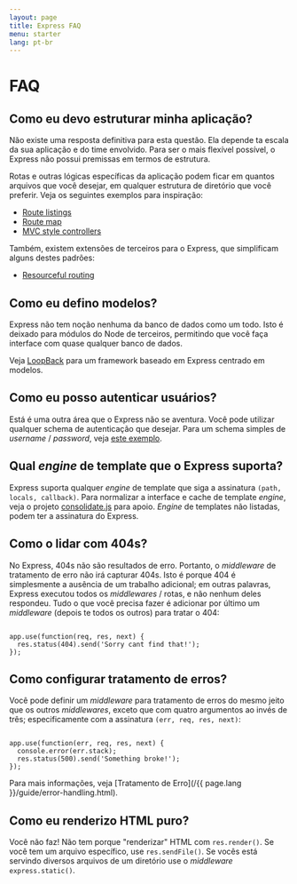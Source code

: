 ```yaml
---
layout: page
title: Express FAQ
menu: starter
lang: pt-br
---
```


# FAQ

## Como eu devo estruturar minha aplicação?

Não existe uma resposta definitiva para esta questão. Ela depende
ta escala da sua aplicação e do time envolvido. Para ser o mais
flexível possível, o Express não possui premissas em termos de estrutura.

Rotas e outras lógicas específicas da aplicação podem ficar em quantos
arquivos que você desejar, em qualquer estrutura de diretório que você
preferir. Veja os seguintes exemplos para inspiração:

* [Route listings](https://github.com/strongloop/express/blob/4.13.1/examples/route-separation/index.js#L32-47)
* [Route map](https://github.com/strongloop/express/blob/4.13.1/examples/route-map/index.js#L52-L66)
* [MVC style controllers](https://github.com/strongloop/express/tree/master/examples/mvc)

Também, existem extensões de terceiros para o Express, que simplificam alguns destes padrões:

* [Resourceful routing](https://github.com/expressjs/express-resource)

## Como eu defino modelos?

Express não tem noção nenhuma da banco de dados como um todo.
Isto é deixado para módulos do Node de terceiros, permitindo
que você faça interface com quase qualquer banco de dados.

Veja [LoopBack](http://loopback.io) para um framework baseado em Express centrado em modelos.

## Como eu posso autenticar usuários?

Está é uma outra área que o Express não se aventura.
Você pode utilizar qualquer schema de autenticação que desejar.
Para um schema simples de <i>username</i> / <i>password</i>, veja [este exemplo](https://github.com/strongloop/express/tree/master/examples/auth).


## Qual <i>engine</i> de template que o Express suporta?

Express suporta qualquer <i>engine</i> de template que siga a assinatura `(path, locals, callback)`.
Para normalizar a interface e cache de template <i>engine</i>, veja o projeto
[consolidate.js](https://github.com/visionmedia/consolidate.js) para apoio.
<i>Engine</i> de templates não listadas, podem ter a assinatura do Express.

## Como o lidar com 404s?

No Express, 404s não são resultados de erro. Portanto,
o <i>middleware</i> de tratamento de erro não irá capturar 404s.
Isto é porque 404 é simplesmente a ausência de um trabalho adicional;
em outras palavras, Express executou todos os <i>middlewares</i> /
rotas, e não nenhum deles respondeu. Tudo o que você precisa fazer
é adicionar por último um <i>middleware</i> (depois te todos os
outros) para tratar o 404:

<pre><code class="language-javascript" translate="no">
app.use(function(req, res, next) {
  res.status(404).send('Sorry cant find that!');
});
</code></pre>

## Como configurar tratamento de erros?

Você pode definir um <i>middleware</i> para tratamento de erros do mesmo
jeito que os outros <i>middlewares</i>, exceto que com quatro argumentos
ao invés de três; especificamente com a assinatura `(err, req, res, next)`:

<pre><code class="language-javascript" translate="no">
app.use(function(err, req, res, next) {
  console.error(err.stack);
  res.status(500).send('Something broke!');
});
</code></pre>

Para mais informações, veja [Tratamento de Erro](/{{ page.lang }}/guide/error-handling.html).

## Como eu renderizo HTML puro?

Você não faz! Não tem porque "renderizar" HTML com `res.render()`.
Se você tem um arquivo específico, use `res.sendFile()`.
Se vocês está servindo diversos arquivos de um diretório use o
<i>middleware</i> `express.static()`.
